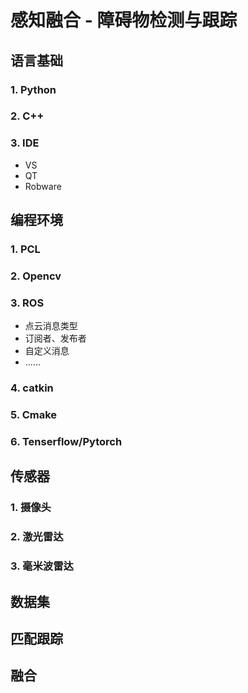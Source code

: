# 感知融合 - 障碍物检测与跟踪

## 语言基础

### 1. Python

### 2. C++

### 3. IDE

- VS
- QT
- Robware



## 编程环境

### 1. PCL

### 2. Opencv

### 3. ROS

- 点云消息类型
- 订阅者、发布者
- 自定义消息
- ......

### 4. catkin

### 5. Cmake

### 6. Tenserflow/Pytorch



## 传感器

### 1. 摄像头

### 2. 激光雷达

### 3. 毫米波雷达







## 数据集

## 匹配跟踪

## 融合

